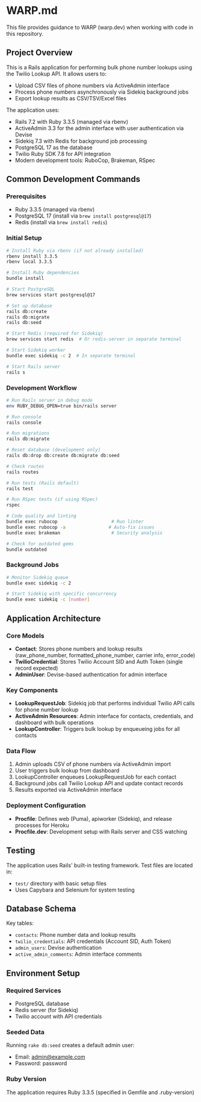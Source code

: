 # WARP.md

This file provides guidance to WARP (warp.dev) when working with code in this repository.

## Project Overview

This is a Rails application for performing bulk phone number lookups using the Twilio Lookup API. It allows users to:
- Upload CSV files of phone numbers via ActiveAdmin interface
- Process phone numbers asynchronously via Sidekiq background jobs
- Export lookup results as CSV/TSV/Excel files

The application uses:
- Rails 7.2 with Ruby 3.3.5 (managed via rbenv)
- ActiveAdmin 3.3 for the admin interface with user authentication via Devise
- Sidekiq 7.3 with Redis for background job processing
- PostgreSQL 17 as the database
- Twilio Ruby SDK 7.8 for API integration
- Modern development tools: RuboCop, Brakeman, RSpec

## Common Development Commands

### Prerequisites
- Ruby 3.3.5 (managed via rbenv)
- PostgreSQL 17 (install via `brew install postgresql@17`)
- Redis (install via `brew install redis`)

### Initial Setup
```bash
# Install Ruby via rbenv (if not already installed)
rbenv install 3.3.5
rbenv local 3.3.5

# Install Ruby dependencies
bundle install

# Start PostgreSQL
brew services start postgresql@17

# Set up database
rails db:create
rails db:migrate
rails db:seed

# Start Redis (required for Sidekiq)
brew services start redis  # Or redis-server in separate terminal

# Start Sidekiq worker
bundle exec sidekiq -c 2  # In separate terminal

# Start Rails server
rails s
```

### Development Workflow
```bash
# Run Rails server in debug mode
env RUBY_DEBUG_OPEN=true bin/rails server

# Run console
rails console

# Run migrations
rails db:migrate

# Reset database (development only)
rails db:drop db:create db:migrate db:seed

# Check routes
rails routes

# Run tests (Rails default)
rails test

# Run RSpec tests (if using RSpec)
rspec

# Code quality and linting
bundle exec rubocop                    # Run linter
bundle exec rubocop -a                # Auto-fix issues
bundle exec brakeman                   # Security analysis

# Check for outdated gems
bundle outdated
```

### Background Jobs
```bash
# Monitor Sidekiq queue
bundle exec sidekiq -c 2

# Start Sidekiq with specific concurrency
bundle exec sidekiq -c [number]
```

## Application Architecture

### Core Models
- **Contact**: Stores phone numbers and lookup results (raw_phone_number, formatted_phone_number, carrier info, error_code)
- **TwilioCredential**: Stores Twilio Account SID and Auth Token (single record expected)
- **AdminUser**: Devise-based authentication for admin interface

### Key Components
- **LookupRequestJob**: Sidekiq job that performs individual Twilio API calls for phone number lookup
- **ActiveAdmin Resources**: Admin interface for contacts, credentials, and dashboard with bulk operations
- **LookupController**: Triggers bulk lookup by enqueueing jobs for all contacts

### Data Flow
1. Admin uploads CSV of phone numbers via ActiveAdmin import
2. User triggers bulk lookup from dashboard
3. LookupController enqueues LookupRequestJob for each contact
4. Background jobs call Twilio Lookup API and update contact records
5. Results exported via ActiveAdmin interface

### Deployment Configuration
- **Procfile**: Defines web (Puma), apiworker (Sidekiq), and release processes for Heroku
- **Procfile.dev**: Development setup with Rails server and CSS watching

## Testing

The application uses Rails' built-in testing framework. Test files are located in:
- `test/` directory with basic setup files
- Uses Capybara and Selenium for system testing

## Database Schema

Key tables:
- `contacts`: Phone number data and lookup results
- `twilio_credentials`: API credentials (Account SID, Auth Token)
- `admin_users`: Devise authentication
- `active_admin_comments`: Admin interface comments

## Environment Setup

### Required Services
- PostgreSQL database
- Redis server (for Sidekiq)
- Twilio account with API credentials

### Seeded Data
Running `rake db:seed` creates a default admin user:
- Email: admin@example.com
- Password: password

### Ruby Version
The application requires Ruby 3.3.5 (specified in Gemfile and .ruby-version)

